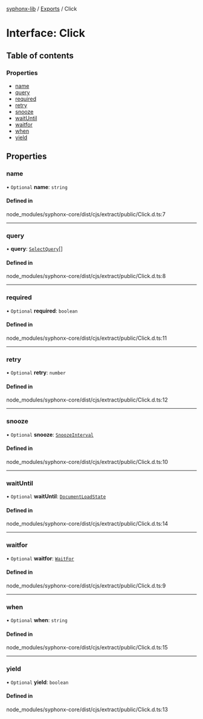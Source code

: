 [syphonx-lib](../README.md) / [Exports](../modules.md) / Click

# Interface: Click

## Table of contents

### Properties

- [name](Click.md#name)
- [query](Click.md#query)
- [required](Click.md#required)
- [retry](Click.md#retry)
- [snooze](Click.md#snooze)
- [waitUntil](Click.md#waituntil)
- [waitfor](Click.md#waitfor)
- [when](Click.md#when)
- [yield](Click.md#yield)

## Properties

### name

• `Optional` **name**: `string`

#### Defined in

node_modules/syphonx-core/dist/cjs/extract/public/Click.d.ts:7

___

### query

• **query**: [`SelectQuery`](../modules.md#selectquery)[]

#### Defined in

node_modules/syphonx-core/dist/cjs/extract/public/Click.d.ts:8

___

### required

• `Optional` **required**: `boolean`

#### Defined in

node_modules/syphonx-core/dist/cjs/extract/public/Click.d.ts:11

___

### retry

• `Optional` **retry**: `number`

#### Defined in

node_modules/syphonx-core/dist/cjs/extract/public/Click.d.ts:12

___

### snooze

• `Optional` **snooze**: [`SnoozeInterval`](../modules.md#snoozeinterval)

#### Defined in

node_modules/syphonx-core/dist/cjs/extract/public/Click.d.ts:10

___

### waitUntil

• `Optional` **waitUntil**: [`DocumentLoadState`](../modules.md#documentloadstate)

#### Defined in

node_modules/syphonx-core/dist/cjs/extract/public/Click.d.ts:14

___

### waitfor

• `Optional` **waitfor**: [`WaitFor`](WaitFor.md)

#### Defined in

node_modules/syphonx-core/dist/cjs/extract/public/Click.d.ts:9

___

### when

• `Optional` **when**: `string`

#### Defined in

node_modules/syphonx-core/dist/cjs/extract/public/Click.d.ts:15

___

### yield

• `Optional` **yield**: `boolean`

#### Defined in

node_modules/syphonx-core/dist/cjs/extract/public/Click.d.ts:13
